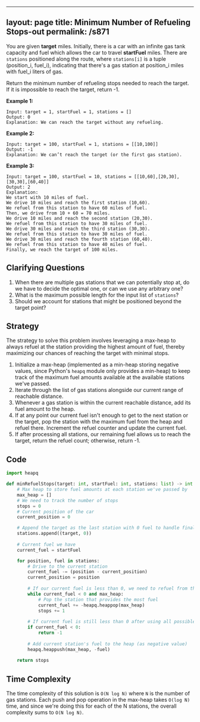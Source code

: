 
---
layout: page
title:  Minimum Number of Refueling Stops-out
permalink: /s871
---

You are given **target** miles. Initially, there is a car with an infinite gas tank capacity and fuel which allows the car to travel **startFuel** miles. There are `stations` positioned along the route, where `stations[i]` is a tuple (position_i, fuel_i), indicating that there's a gas station at position_i miles with fuel_i liters of gas.

Return the minimum number of refueling stops needed to reach the target. If it is impossible to reach the target, return -1.

**Example 1:**

```plaintext
Input: target = 1, startFuel = 1, stations = []
Output: 0
Explanation: We can reach the target without any refueling.
```

**Example 2:**

```plaintext
Input: target = 100, startFuel = 1, stations = [[10,100]]
Output: -1
Explanation: We can’t reach the target (or the first gas station).
```

**Example 3:**

```plaintext
Input: target = 100, startFuel = 10, stations = [[10,60],[20,30],[30,30],[60,40]]
Output: 2
Explanation:
We start with 10 miles of fuel.
We drive 10 miles and reach the first station (10,60).
We refuel from this station to have 60 miles of fuel.
Then, we drive from 10 + 60 = 70 miles.
We drive 10 miles and reach the second station (20,30).
We refuel from this station to have 30 miles of fuel.
We drive 30 miles and reach the third station (30,30).
We refuel from this station to have 30 miles of fuel.
We drive 30 miles and reach the fourth station (60,40).
We refuel from this station to have 40 miles of fuel.
Finally, we reach the target of 100 miles.
```

## Clarifying Questions

1. When there are multiple gas stations that we can potentially stop at, do we have to decide the optimal one, or can we use any arbitrary one?
2. What is the maximum possible length for the input list of `stations`?
3. Should we account for stations that might be positioned beyond the target point?

## Strategy
The strategy to solve this problem involves leveraging a max-heap to always refuel at the station providing the highest amount of fuel, thereby maximizing our chances of reaching the target with minimal stops.

1. Initialize a max-heap (implemented as a min-heap storing negative values, since Python's `heapq` module only provides a min-heap) to keep track of the maximum fuel amounts available at the available stations we've passed.
2. Iterate through the list of gas stations alongside our current range of reachable distance.
3. Whenever a gas station is within the current reachable distance, add its fuel amount to the heap.
4. If at any point our current fuel isn't enough to get to the next station or the target, pop the station with the maximum fuel from the heap and refuel there. Increment the refuel counter and update the current fuel.
5. If after processing all stations, our remaining fuel allows us to reach the target, return the refuel count; otherwise, return -1.

## Code

```python
import heapq

def minRefuelStops(target: int, startFuel: int, stations: list) -> int:
    # Max heap to store fuel amounts at each station we've passed by
    max_heap = []
    # We need to track the number of stops
    stops = 0
    # Current position of the car
    current_position = 0

    # Append the target as the last station with 0 fuel to handle final leg of the journey
    stations.append((target, 0))
    
    # Current fuel we have
    current_fuel = startFuel

    for position, fuel in stations:
        # Drive to the current station
        current_fuel -= (position - current_position)
        current_position = position
        
        # If our current fuel is less than 0, we need to refuel from the previously passed stations
        while current_fuel < 0 and max_heap:
            # Pop the station that provides the most fuel
            current_fuel += -heapq.heappop(max_heap)
            stops += 1
        
        # If current fuel is still less than 0 after using all possible refuels, return -1
        if current_fuel < 0:
            return -1
        
        # Add current station's fuel to the heap (as negative value)
        heapq.heappush(max_heap, -fuel)
    
    return stops
```

## Time Complexity

The time complexity of this solution is `O(N log N)` where `N` is the number of gas stations. Each push and pop operation in the max-heap takes `O(log N)` time, and since we're doing this for each of the N stations, the overall complexity sums to `O(N log N)`.
